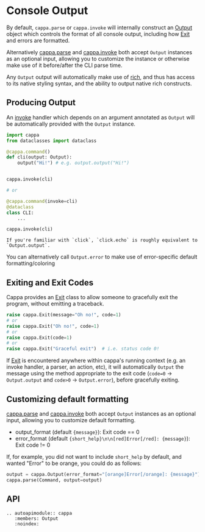 # Console Output

By default, `cappa.parse` or `cappa.invoke` will internally construct an
[Output](cappa.Output) object which controls the format of all console
output, including how [Exit](cappa.Exit) and errors are formatted.

Alternatively [cappa.parse](cappa.parse) and [cappa.invoke](cappa.invoke) both accept
`Output` instances as an optional input, allowing you to customize the instance or
otherwise make use of it before/after the CLI parse time.

Any `Output` output will automatically make use of [rich](rich), and thus has access to
its native styling syntax, and the ability to output native rich constructs.

## Producing Output
An [invoke](cappa.invoke) handler which depends on an argument annotated as `Output`
will be automatically provided with the `Output` instance.

```python
import cappa
from dataclasses import dataclass

@cappa.command()
def cli(output: Output):
    output("Hi!") # e.g. output.output("Hi!")


cappa.invoke(cli)

# or

@cappa.command(invoke=cli)
@dataclass
class CLI:
    ...

cappa.invoke(cli)
```

```{note}
If you're familiar with `click`, `click.echo` is roughly equivalent to `Output.output`.
```

You can alternatively call `Output.error` to make use of error-specific default formatting/coloring

## Exiting and Exit Codes

Cappa provides an [Exit](cappa.Exit) class to allow someone to gracefully exit
the program, without emitting a traceback.

```python
raise cappa.Exit(message="Oh no!", code=1)
# or
raise cappa.Exit("Oh no!", code=1)
# or
raise cappa.Exit(code=1)
# or
raise cappa.Exit("Graceful exit")  # i.e. status code 0!
```

If [Exit](cappa.Exit) is encountered anywhere within cappa's running context (e.g. an invoke handler,
a parser, an action, etc), it will automatically `Output` the message using the method appropriate
to the exit code (`code=0` -> `Output.output` and `code>0` -> `Output.error`), before gracefully exiting.

## Customizing default formatting
[cappa.parse](cappa.parse) and [cappa.invoke](cappa.invoke) both accept `Output`
instances as an optional input, allowing you to customize default formatting.

- output_format (default `{message}`): Exit code == 0
- error_format (default `{short_help}\n\n[red]Error[/red]: {message}`): Exit
  code != 0

If, for example, you did not want to include `short_help` by default, and wanted
"Error" to be orange, you could do as follows:

```python
output = cappa.Output(error_format="[orange]Error[/orange]: {message}")
cappa.parse(Command, output=output)
```

## API

```{eval-rst}
.. autoapimodule:: cappa
   :members: Output
   :noindex:
```
